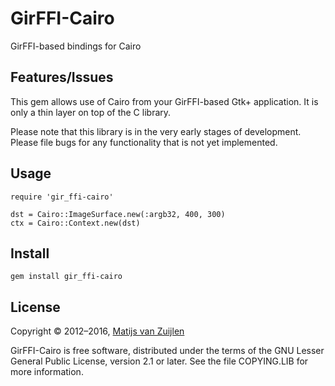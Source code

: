 # GirFFI-Cairo

GirFFI-based bindings for Cairo

## Features/Issues

This gem allows use of Cairo from your GirFFI-based Gtk+ application. It is only
a thin layer on top of the C library.

Please note that this library is in the very early stages of development. Please
file bugs for any functionality that is not yet implemented.

## Usage

    require 'gir_ffi-cairo'

    dst = Cairo::ImageSurface.new(:argb32, 400, 300)
    ctx = Cairo::Context.new(dst)

## Install

    gem install gir_ffi-cairo

## License

Copyright &copy; 2012&ndash;2016, [Matijs van Zuijlen](http://www.matijs.net/)

GirFFI-Cairo is free software, distributed under the terms of the GNU Lesser
General Public License, version 2.1 or later. See the file COPYING.LIB for more
information.
